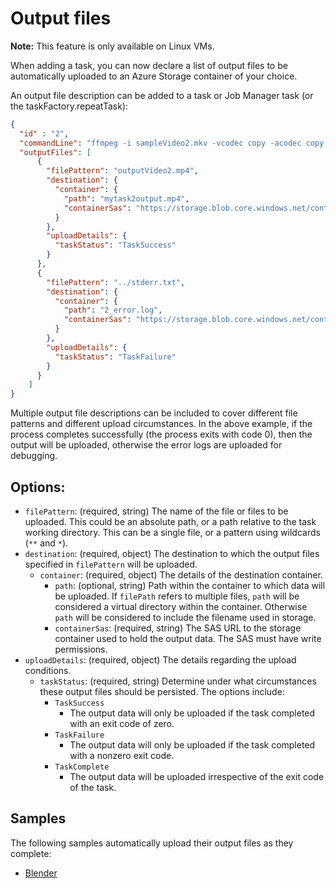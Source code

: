 # Output files

**Note:** This feature is only available on Linux VMs.

When adding a task, you can now declare a list of output files to be automatically uploaded to 
an Azure Storage container of your choice.

An output file description can be added to a task or Job Manager task (or the taskFactory.repeatTask):
```json
{
  "id" : "2",
  "commandLine": "ffmpeg -i sampleVideo2.mkv -vcodec copy -acodec copy outputVideo2.mp4 -y",
  "outputFiles": [
      {
        "filePattern": "outputVideo2.mp4",
        "destination": {
          "container": {
            "path": "mytask2output.mp4",
            "containerSas": "https://storage.blob.core.windows.net/container?sv=2015-04-05sig=tAp0r3I3SV5PbjpZ5CIjvuo1jdUs5xW"
          }
        },
        "uploadDetails": {
          "taskStatus": "TaskSuccess"
        }
      },
      {
        "filePattern": "../stderr.txt",
        "destination": {
          "container": {
            "path": "2_error.log",
            "containerSas": "https://storage.blob.core.windows.net/container?sv=2015-04-05sig=tAp0r3I3SV5PbjpZ5CIjvuo1jdUs5xW"
          }
        },
        "uploadDetails": {
          "taskStatus": "TaskFailure"
        }
      }
    ]
}
```

Multiple output file descriptions can be included to cover different file patterns and different upload circumstances.
In the above example, if the process completes successfully (the process exits with code 0), then the output will be uploaded,
otherwise the error logs are uploaded for debugging.

## Options:
* `filePattern`: (required, string) The name of the file or files to be uploaded. This could be an absolute path, or a path relative to the task working directory. This can be a single file, or a pattern using wildcards (`**` and `*`).
* `destination`: (required, object) The destination to which the output files specified in `filePattern` will be uploaded.
  * `container`: (required, object) The details of the destination container.
    * `path`: (optional, string) Path within the container to which data will be uploaded. If `filePath` refers to multiple files, `path` will be considered a virtual directory within the container. Otherwise `path`
    will be considered to include the filename used in storage.
    * `containerSas`: (required, string) The SAS URL to the storage container used to hold the output data. The SAS must have write permissions.
* `uploadDetails`: (required, object) The details regarding the upload conditions.
    * `taskStatus`: (required, string) Determine under what circumstances these output files should be persisted.
    The options include:
        - `TaskSuccess`
            - The output data will only be uploaded if the task completed with an exit code of zero.
        - `TaskFailure`
            - The output data will only be uploaded if the task completed with a nonzero exit code.
        - `TaskComplete`
            - The output data will be uploaded irrespective of the exit code of the task.

## Samples

The following samples automatically upload their output files as they complete:

* [Blender](samples/blender) 
